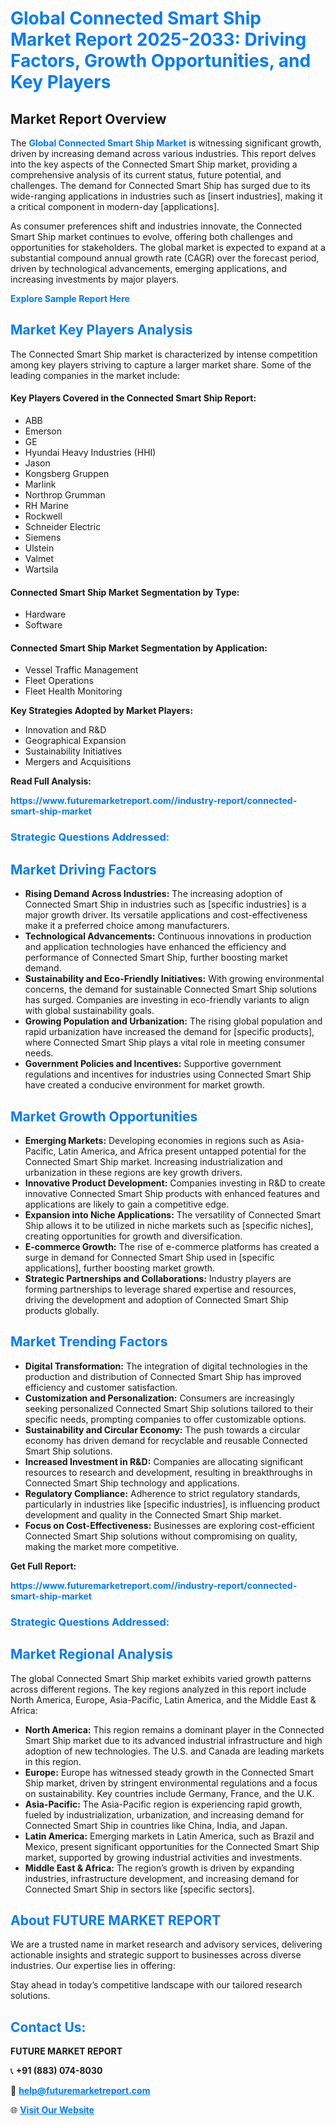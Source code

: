 <h1 style="color: #007BFF;">Global Connected Smart Ship Market Report 2025-2033: Driving Factors, Growth Opportunities, and Key Players</h1>

<section id="overview">
<h2>Market Report Overview</h2>
<p>The <a href="https://www.futuremarketreport.com//industry-report/connected-smart-ship-market" style="color: #007BFF; text-decoration: none;"><strong>Global Connected Smart Ship Market</strong></a> is witnessing significant growth, driven by increasing demand across various industries. This report delves into the key aspects of the Connected Smart Ship market, providing a comprehensive analysis of its current status, future potential, and challenges. The demand for Connected Smart Ship has surged due to its wide-ranging applications in industries such as [insert industries], making it a critical component in modern-day [applications].</p>
<p>As consumer preferences shift and industries innovate, the Connected Smart Ship market continues to evolve, offering both challenges and opportunities for stakeholders. The global market is expected to expand at a substantial compound annual growth rate (CAGR) over the forecast period, driven by technological advancements, emerging applications, and increasing investments by major players.</p>
</section>

<section id="overview">
<p><a href="https://www.futuremarketreport.com//request-sample/reportId=45502" style="color: #007BFF; text-decoration: none;"><strong>Explore Sample Report Here</strong></a></p>
</section>

<section id="key-players">
<h2 style="color: #007BFF;">Market Key Players Analysis</h2>
<p>The Connected Smart Ship market is characterized by intense competition among key players striving to capture a larger market share. Some of the leading companies in the market include:</p>
<h4>Key Players Covered in the Connected Smart Ship Report:</h4>
<ul><li>ABB</li><li>Emerson</li><li>GE</li><li>Hyundai Heavy Industries (HHI)</li><li>Jason</li><li>Kongsberg Gruppen</li><li>Marlink</li><li>Northrop Grumman</li><li>RH Marine</li><li>Rockwell</li><li>Schneider Electric</li><li>Siemens</li><li>Ulstein</li><li>Valmet</li><li>Wartsila</li></ul>
<h4>Connected Smart Ship Market Segmentation by Type:</h4>
<ul><li>Hardware</li><li>Software</li></ul>

<h4>Connected Smart Ship Market Segmentation by Application:</h4>
<ul><li>Vessel Traffic Management</li><li>Fleet Operations</li><li>Fleet Health Monitoring</li></ul>
<p><strong>Key Strategies Adopted by Market Players:</strong></p>
<ul>
<li>Innovation and R&D</li>
<li>Geographical Expansion</li>
<li>Sustainability Initiatives</li>
<li>Mergers and Acquisitions</li>
</ul>
</section>

<section>
<p><strong>Read Full Analysis: </strong></p><a href="https://www.futuremarketreport.com//industry-report/connected-smart-ship-market" style="color: #007BFF; text-decoration: none;"><strong>https://www.futuremarketreport.com//industry-report/connected-smart-ship-market</strong></a>
<h3 style="color: #007BFF;">Strategic Questions Addressed:</h3>
</section>

<section id="driving-factors">
<h2 style="color: #007BFF;">Market Driving Factors</h2>
<ul>
<li><strong>Rising Demand Across Industries:</strong> The increasing adoption of Connected Smart Ship in industries such as [specific industries] is a major growth driver. Its versatile applications and cost-effectiveness make it a preferred choice among manufacturers.</li>
<li><strong>Technological Advancements:</strong> Continuous innovations in production and application technologies have enhanced the efficiency and performance of Connected Smart Ship, further boosting market demand.</li>
<li><strong>Sustainability and Eco-Friendly Initiatives:</strong> With growing environmental concerns, the demand for sustainable Connected Smart Ship solutions has surged. Companies are investing in eco-friendly variants to align with global sustainability goals.</li>
<li><strong>Growing Population and Urbanization:</strong> The rising global population and rapid urbanization have increased the demand for [specific products], where Connected Smart Ship plays a vital role in meeting consumer needs.</li>
<li><strong>Government Policies and Incentives:</strong> Supportive government regulations and incentives for industries using Connected Smart Ship have created a conducive environment for market growth.</li>
</ul>
</section>

<section id="growth-opportunities">
<h2 style="color: #007BFF;">Market Growth Opportunities</h2>
<ul>
<li><strong>Emerging Markets:</strong> Developing economies in regions such as Asia-Pacific, Latin America, and Africa present untapped potential for the Connected Smart Ship market. Increasing industrialization and urbanization in these regions are key growth drivers.</li>
<li><strong>Innovative Product Development:</strong> Companies investing in R&D to create innovative Connected Smart Ship products with enhanced features and applications are likely to gain a competitive edge.</li>
<li><strong>Expansion into Niche Applications:</strong> The versatility of Connected Smart Ship allows it to be utilized in niche markets such as [specific niches], creating opportunities for growth and diversification.</li>
<li><strong>E-commerce Growth:</strong> The rise of e-commerce platforms has created a surge in demand for Connected Smart Ship used in [specific applications], further boosting market growth.</li>
<li><strong>Strategic Partnerships and Collaborations:</strong> Industry players are forming partnerships to leverage shared expertise and resources, driving the development and adoption of Connected Smart Ship products globally.</li>
</ul>
</section>

<section id="trending-factors">
<h2 style="color: #007BFF;">Market Trending Factors</h2>
<ul>
<li><strong>Digital Transformation:</strong> The integration of digital technologies in the production and distribution of Connected Smart Ship has improved efficiency and customer satisfaction.</li>
<li><strong>Customization and Personalization:</strong> Consumers are increasingly seeking personalized Connected Smart Ship solutions tailored to their specific needs, prompting companies to offer customizable options.</li>
<li><strong>Sustainability and Circular Economy:</strong> The push towards a circular economy has driven demand for recyclable and reusable Connected Smart Ship solutions.</li>
<li><strong>Increased Investment in R&D:</strong> Companies are allocating significant resources to research and development, resulting in breakthroughs in Connected Smart Ship technology and applications.</li>
<li><strong>Regulatory Compliance:</strong> Adherence to strict regulatory standards, particularly in industries like [specific industries], is influencing product development and quality in the Connected Smart Ship market.</li>
<li><strong>Focus on Cost-Effectiveness:</strong> Businesses are exploring cost-efficient Connected Smart Ship solutions without compromising on quality, making the market more competitive.</li>
</ul>
</section>

<section>
<p><strong>Get Full Report: </strong></p><a href="https://www.futuremarketreport.com//industry-report/connected-smart-ship-market" style="color: #007BFF; text-decoration: none;"><strong>https://www.futuremarketreport.com//industry-report/connected-smart-ship-market</strong></a>
<h3 style="color: #007BFF;">Strategic Questions Addressed:</h3>
</section>


<section id="regional-analysis">
<h2 style="color: #007BFF;">Market Regional Analysis</h2>
<p>The global Connected Smart Ship market exhibits varied growth patterns across different regions. The key regions analyzed in this report include North America, Europe, Asia-Pacific, Latin America, and the Middle East & Africa:</p>
<ul>
<li><strong>North America:</strong> This region remains a dominant player in the Connected Smart Ship market due to its advanced industrial infrastructure and high adoption of new technologies. The U.S. and Canada are leading markets in this region.</li>
<li><strong>Europe:</strong> Europe has witnessed steady growth in the Connected Smart Ship market, driven by stringent environmental regulations and a focus on sustainability. Key countries include Germany, France, and the U.K.</li>
<li><strong>Asia-Pacific:</strong> The Asia-Pacific region is experiencing rapid growth, fueled by industrialization, urbanization, and increasing demand for Connected Smart Ship in countries like China, India, and Japan.</li>
<li><strong>Latin America:</strong> Emerging markets in Latin America, such as Brazil and Mexico, present significant opportunities for the Connected Smart Ship market, supported by growing industrial activities and investments.</li>
<li><strong>Middle East & Africa:</strong> The region’s growth is driven by expanding industries, infrastructure development, and increasing demand for Connected Smart Ship in sectors like [specific sectors].</li>
</ul>
</section>

<footer>
<h2 style="color: #007BFF;">About FUTURE MARKET REPORT</h2>
<p>We are a trusted name in market research and advisory services, delivering actionable insights and strategic support to businesses across diverse industries. Our expertise lies in offering:</p>

<p>Stay ahead in today’s competitive landscape with our tailored research solutions.</p>

<h2 style="color: #007BFF;">Contact Us:</h2>
<p><strong>FUTURE MARKET REPORT</strong></p>
<p>📞 <strong>+91 (883) 074-8030</strong></p>
<p>📧 <strong><a href="mailto:help@futuremarketreport.com" style="color: #007BFF;">help@futuremarketreport.com</a></strong></p>
<p>🌐 <strong><a href="https://www.futuremarketreport.com/" style="color: #007BFF;">Visit Our Website</a></strong></p>
</footer>